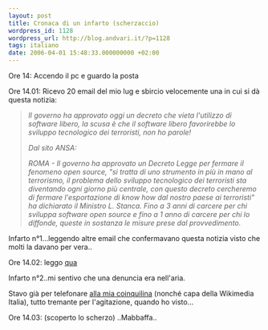 ```yaml
---
layout: post
title: Cronaca di un infarto (scherzaccio)
wordpress_id: 1128
wordpress_url: http://blog.andvari.it/?p=1128
tags: italiano
date: 2006-04-01 15:48:33.000000000 +02:00
---
```

Ore 14: Accendo il pc e guardo la posta

Ore 14.01: Ricevo 20 email del mio lug e sbircio velocemente una in cui si dà questa notizia:
<blockquote><em>Il governo ha approvato oggi un decreto che vieta l'utilizzo di software  libero, la scusa è
che il software libero favorirebbe lo sviluppo tecnologico dei  terroristi, non ho parole!</em>

<em>Dal sito ANSA:</em>

<em>ROMA - Il governo ha approvato un Decreto Legge per fermare il fenomeno  open source,
"si tratta di uno strumento in più in mano al terrorismo, il problema  dello sviluppo tecnologico
dei terroristi sta diventando ogni giorno più centrale, con questo  decreto cercheremo di
fermare l'esportazione di know how dal nostro paese ai terroristi" ha  dichiarato il Ministro
L. Stanca. Fino a 3 anni di carcere per chi sviluppa software open  source e fino a 1 anno
di carcere per chi lo diffonde, queste in sostanza le misure prese dal  provvedimento.</em></blockquote>
Infarto n°1...leggendo altre email che confermavano questa notizia visto che molti la davano per vera..

Ore 14.02: leggo <a href="http://it.wikipedia.org/wiki/Wikipedia:Comunicato_01/04/06">qua</a>

Infarto n°2..mi sentivo che una denuncia era nell'aria.

Stavo già per telefonare <a href="http://www.frieda.it/wordpress/">alla mia coinquilina</a> (nonché capa della Wikimedia Italia), tutto tremante per l'agitazione, quando ho visto...

Ore 14.03: (scoperto lo scherzo) ..Mabbaffa..

